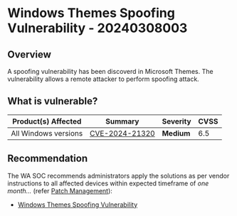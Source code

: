 # Windows Themes Spoofing Vulnerability - 20240308003

## Overview

A spoofing vulnerability has been discoverd in Microsoft Themes. The vulnerability allows a remote attacker to perform spoofing attack.

## What is vulnerable?

| Product(s) Affected  | Summary                                                           | Severity   | CVSS |
| -------------------- | ----------------------------------------------------------------- | ---------- | ---- |
| All Windows versions | [CVE-2024-21320](https://nvd.nist.gov/vuln/detail/CVE-2024-21320) | **Medium** | 6.5  |

## Recommendation

The WA SOC recommends administrators apply the solutions as per vendor instructions to all affected devices within expected timeframe of *one month...* (refer [Patch Management](../guidelines/patch-management.md)):

- [Windows Themes Spoofing Vulnerability](https://msrc.microsoft.com/update-guide/vulnerability/CVE-2024-21320)

